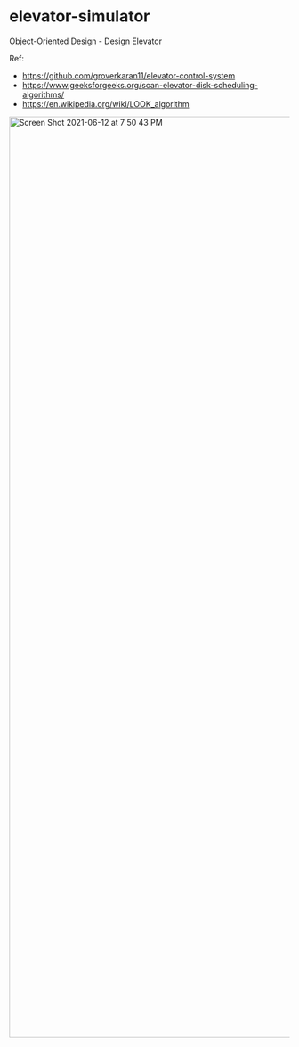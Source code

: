 # elevator-simulator

Object-Oriented Design - Design Elevator

Ref:
- https://github.com/groverkaran11/elevator-control-system
- https://www.geeksforgeeks.org/scan-elevator-disk-scheduling-algorithms/
- https://en.wikipedia.org/wiki/LOOK_algorithm

<img width="1654" alt="Screen Shot 2021-06-12 at 7 50 43 PM" src="https://user-images.githubusercontent.com/3991678/121774974-7a862f00-cbb7-11eb-91f3-ff3659a7d418.png">

